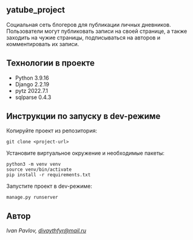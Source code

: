 ## yatube_project
Социальная сеть блогеров для публикации личных дневников. 
Пользователи могут публиковать записи на своей странице, а также заходить
на чужие страницы, подписываться на авторов и комментировать их записи. 

## Технологии в проекте
- Python   3.9.16
- Django   2.2.19
- pytz     2022.7.1
- sqlparse 0.4.3

## Инструкции по запуску в dev-режиме
Копируйте проект из репозитория:
```
git clone <project-url>
```
Установите виртуальное окружение и необходимые пакеты:
``` 
python3 -m venv venv
source venv/bin/activate
pip install -r requirements.txt
```
Запустите проект в dev-режиме:
```
manage.py runserver
```

## Автор
*Ivan Pavlov, divaythfyr@mail.ru*